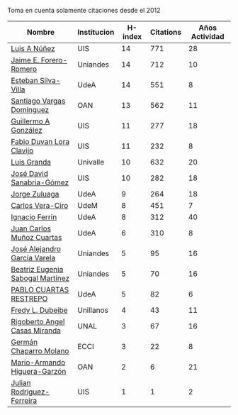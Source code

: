 Toma en cuenta solamente citaciones desde el 2012

Nombre | Institucion | H-index | Citations | Años Actividad | 
------ | ---------- | -------- | ---------- | ----------|
[Luis A Núñez](https://scholar.google.com/citations?user=2Q5_QxkAAAAJ&hl=en) | UIS | 14 | 771 | 28 |
[Jaime E. Forero-Romero](https://scholar.google.com/citations?user=TLTK6WgAAAAJ&hl=en&oi=ao) | Uniandes | 14 | 712 | 10 |
[Esteban Silva-Villa](https://scholar.google.com/citations?user=S8-YLHaAJLMC&hl=en) | UdeA | 14 | 551 | 8 | 
[Santiago Vargas Domínguez](https://scholar.google.com/citations?hl=en&user=9DDaTaAAAAAJ) | OAN | 13 | 562 | 11 |
[Guillermo A González](https://scholar.google.com/citations?user=pvM7yGcAAAAJ&hl=en) | UIS | 11 | 277 | 18 |
[Fabio Duvan Lora Clavijo](https://scholar.google.com/citations?hl=en&user=bV-me9AAAAAJ&view_op=list_works)| UIS | 11 | 232 | 8|
[Luis Granda](https://scholar.google.com/citations?user=FGfHWuwAAAAJ&hl=en) | Univalle | 10 | 632 | 20 | 
[José David Sanabria-Gómez](https://scholar.google.com/citations?user=Tclray4AAAAJ&hl=en) | UIS | 10 | 282 | 18 |
[Jorge Zuluaga](https://scholar.google.com/citations?user=qpGVqNwAAAAJ&hl=en&oi=ao) | UdeA | 9 | 264 | 18 |
[Carlos Vera-Ciro](https://scholar.google.com/citations?user=Wts84RsAAAAJ&hl=en) | UdeM | 8 | 451 | 7 |
[Ignacio Ferrin](https://scholar.google.com/citations?user=bGBCFskAAAAJ&hl=en) | UdeA | 8 | 312 | 40 |
[Juan Carlos Muñoz Cuartas](https://scholar.google.com/citations?user=tQkmHH8AAAAJ&hl=en) | UdeA | 6 | 310 | 8 |
[José Alejandro García Varela](https://scholar.google.com/citations?user=iA0H5dgAAAAJ&hl=en) | Uniandes | 5 | 95 | 16 |
[Beatriz Eugenia Sabogal Martínez](https://scholar.google.com/citations?user=T-0RjQYAAAAJ&hl=en) | Uniandes | 5 | 70 | 16 |
[PABLO CUARTAS RESTREPO](https://scholar.google.com/citations?user=c4zrU20AAAAJ&hl=en) | UdeA | 5| 82 | 6 |
[Fredy L. Dubeibe](https://scholar.google.com/citations?user=BgO_bU8AAAAJ&hl=en) | Unillanos | 4 | 43 | 11 |
[Rigoberto Angel Casas Miranda](https://scholar.google.com/citations?user=i9vdtq0AAAAJ&hl=en) | UNAL | 3 | 67 | 16 |
[Germán Chaparro Molano](https://scholar.google.com/citations?user=FHzXPgoAAAAJ&hl=en) | ECCI | 3 | 22 | 8 |
[Mario-Armando Higuera-Garzón](https://scholar.google.com/citations?user=goHAHhMAAAAJ&hl=en) | OAN | 2 | 6 | 21 |
[Julian Rodriguez-Ferreira](https://scholar.google.com/citations?user=gy2sAsIAAAAJ&hl=en&oi=ao) | UIS | 1 | 1 | 2 |


